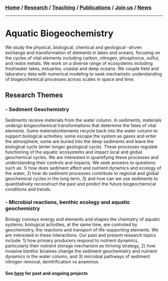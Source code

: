 ### [**Home**](README.md)  /  [**Research**](Research.md)  /  [**Teaching**](Teaching.md)   /  [**Publications**](/Publications/Publications2.md)  /  [**Join us**](Joinus.md)  /  [**News**](News.md) 
---

# Aquatic Biogeochemistry
We study the physical, biological, chemical and geological -driven exchange and transformation of elements in lakes and oceans, focusing on the cycles of vital elements including carbon, nitrogen, phosphorus, sulfur, and redox metals. We work on a diverse range of ecosystems including freshwater lakes, estuaries, coastal and deep oceans. We couple field and laboratory data with numerical modeling to seek mechanistic understanding of biogeochemical processes across scales in space and time.

## Research Themes 

### - Sediment Geochemistry
Sediments receive materials from the water column. In sediments, materials undergo biogeochemical transformations that determine the fates of vital elements. Some materials/elements recycle back into the water column to support biological activities; some escape the system as gases and enter the atmosphere; some are buried into the deep sediments and leave the biological cycle (enter longer geological cycle). These processes regulate functioning of the aquatic ecosystems and impact local and global geochemical cycles. We are interested in quantifying these processes and understanding their controls and impacts. 
We seek answers to questions such as: 1) how does sediment affect and nutrient dynamics and ecology of the water, 2) how do sediment processes contribute to regional and global geochemical cycles in the long term, 3) and how can we use sediments to quantitatively reconstruct the past and predict the future biogeochemical conditions and trends.

### - Microbial reactions, benthic ecology and aquatic geochemistry 

Biology conveys energy and elements and shapes the chemistry of aquatic systems; biological activities, at the same time, are controled by geochemistry, the reactions and transport of life-supporting elements. We are interested in these interactions. Our past and present research topics include: 1) how primary producers respond to nutrient dynamics, particularly their nutrient storage mechanism as thriving strategy, 2) how invasive benthic bivalves change the sediment geochemistry and nutrient dynamics in the water column, and 3) microbial pathways of sediment nitrogen removal, denitrification vs anammox. 

#### See [here](Research.md) for past and ongoing projects

